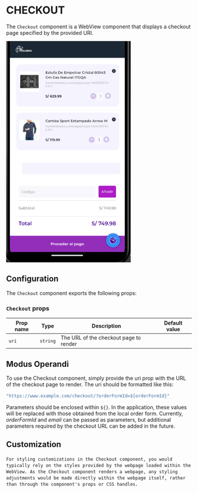 # CHECKOUT

The `Checkout` component is a WebView component that displays a checkout page specified by the provided URI.

![Checkout](./checkout.png)

## Configuration

The `Checkout` component exports the following props:

### `Checkout` props

| Prop name    | Type            | Description    | Default value                                                                                                                               |
| ------------ | --------------- | --------------------------------------------------------------------------------------------------------------------------------------------- | ---------- |
| `uri`      | `string`       | The URL of the checkout page to render         |         |


## Modus Operandi

To use the Checkout component, simply provide the uri prop with the URL of the checkout page to render. The uri should be formatted like this:

```ts
"https://www.example.com/checkout/?orderFormId=${orderFormId}"
```

Parameters should be enclosed within `${}`. In the application, these values will be replaced with those obtained from the local order form. Currently, _orderFormId_ and _email_ can be passed as parameters, but additional parameters required by the checkout URL can be added in the future.

## Customization

`For styling customizations in the Checkout component, you would typically rely on the styles provided by the webpage loaded within the WebView. As the Checkout component renders a webpage, any styling adjustments would be made directly within the webpage itself, rather than through the component's props or CSS handles.`

